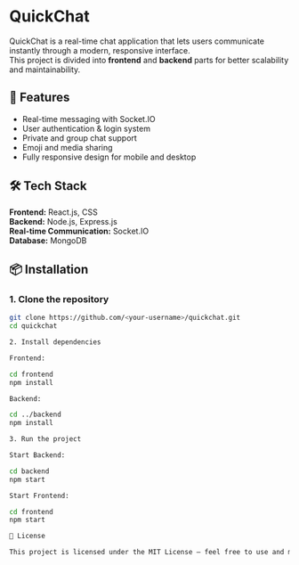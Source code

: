 # QuickChat

QuickChat is a real-time chat application that lets users communicate instantly through a modern, responsive interface.  
This project is divided into **frontend** and **backend** parts for better scalability and maintainability.

## 🚀 Features
- Real-time messaging with Socket.IO
- User authentication & login system
- Private and group chat support
- Emoji and media sharing
- Fully responsive design for mobile and desktop

## 🛠️ Tech Stack
**Frontend:** React.js, CSS  
**Backend:** Node.js, Express.js  
**Real-time Communication:** Socket.IO  
**Database:** MongoDB

## 📦 Installation

### 1. Clone the repository
```bash
git clone https://github.com/<your-username>/quickchat.git
cd quickchat

2. Install dependencies

Frontend:

cd frontend
npm install

Backend:

cd ../backend
npm install

3. Run the project

Start Backend:

cd backend
npm start

Start Frontend:

cd frontend
npm start

📄 License

This project is licensed under the MIT License — feel free to use and modify it as you like.
